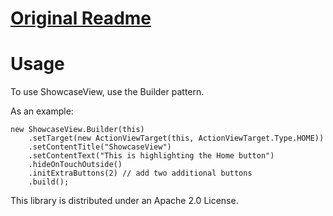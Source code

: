 [Original Readme](https://github.com/amlcurran/ShowcaseView/blob/master/README.md)
====

Usage
====

To use ShowcaseView, use the Builder pattern.

As an example:

~~~
new ShowcaseView.Builder(this)
    .setTarget(new ActionViewTarget(this, ActionViewTarget.Type.HOME))
    .setContentTitle("ShowcaseView")
    .setContentText("This is highlighting the Home button")
    .hideOnTouchOutside()
    .initExtraButtons(2) // add two additional buttons
    .build();
~~~

This library is distributed under an Apache 2.0 License.
